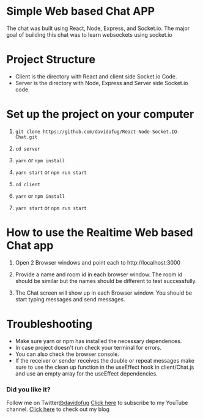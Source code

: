 # Simple Web based Chat APP

The chat was built using React, Node, Express, and Socket.io.
The major goal of building this chat was to learn websockets using socket.io

# Project Structure

-   Client is the directory with React and client side Socket.io Code.
-   Server is the directory with Node, Express and Server side Socket.io code.

# Set up the project on your computer

1. `git clone https://github.com/davidofug/React-Node-Socket.IO-Chat.git`

2. `cd server`

3. `yarn` or `npm install`

4. `yarn start` or `npm run start`

5. `cd client`

6. `yarn` or `npm install`

7. `yarn start` or `npm run start`

# How to use the Realtime Web based Chat app

1. Open 2 Browser windows and point each to http://localhost:3000

2. Provide a name and room id in each browser window. The room id should be similar but the names should be different to test successfully.

3. The Chat screen will show up in each Browser window. You should be start typing messages and send messages.

# Troubleshooting

-   Make sure yarn or npm has installed the necessary dependences.
-   In case project doesn't run check your terminal for errors.
-   You can also check the browser console.
-   If the receiver or sender receives the double or repeat messages make sure to use the clean up function in the useEffect hook in client/Chat.js and use an empty array for the useEffect dependencies.

### Did you like it?

Follow me on Twitter[@davidofug](https://twitter.com/davidofug)
[Click here](https://youtube.com/c/davidwampamba) to subscribe to my YouTube channel.
[Click here](https://blog.davidofug.com) to check out my blog
